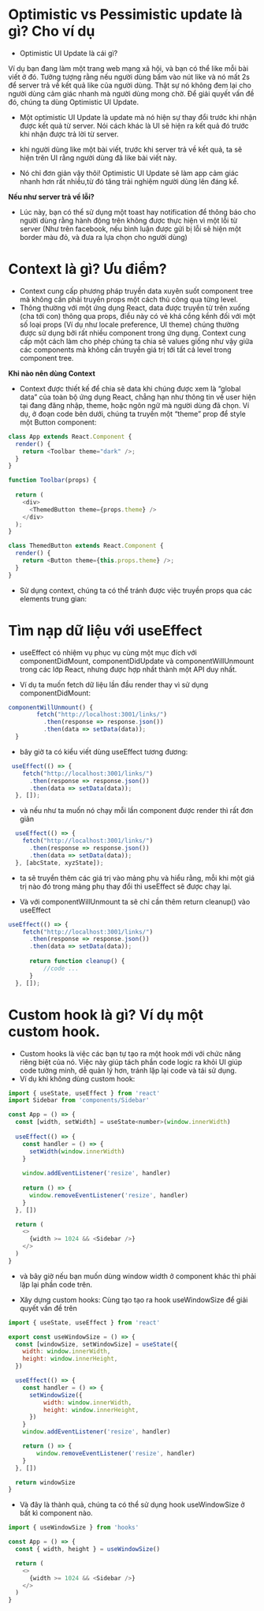 # Optimistic vs Pessimistic update là gì? Cho ví dụ

- Optimistic UI Update là cái gì?

Ví dụ bạn đang làm một trang web mạng xã hội, và bạn có thể like mỗi bài viết ở đó. Tưởng tượng rằng nếu người dùng bấm vào nút like và nó mất 2s để server trả về kết quả like của người dùng. Thật sự nó không đem lại cho người dùng cảm giác nhanh mà người dùng mong chờ. Để giải quyết vấn đề đó, chúng ta dùng Optimistic UI Update.

- Một optimistic UI Update là update mà nó hiện sự thay đổi trước khi nhận được kết quả từ server. Nói cách khác là UI sẽ hiện ra kết quả đó trước khi nhận được trả lời từ server.

- khi người dùng like một bài viết, trước khi server trả về kết quả, ta sẽ hiện trên UI rằng người dùng đã like bài viết này.

- Nó chỉ đơn giản vậy thôi! Optimistic UI Update sẽ làm app cảm giác nhanh hơn rất nhiều,từ đó tăng trải nghiệm người dùng lên đáng kể.

**Nếu như server trả về lỗi?**

- Lúc này, bạn có thể sử dụng một toast hay notification để thông báo cho người dùng rằng hành động trên không được thực hiện vì một lỗi từ server (Như trên facebook, nếu bình luận được gửi bị lỗi sẽ hiện một border màu đỏ, và đưa ra lựa chọn cho người dùng)

# Context là gì? Ưu điểm?

- Context cung cấp phương pháp truyền data xuyên suốt component tree mà không cần phải truyền props một cách thủ công qua từng level.
- Thông thường với một ứng dụng React, data được truyền từ trên xuống (cha tới con) thông qua props, điều này có vẻ khá cồng kềnh đối với một số loại props (Ví dụ như locale preference, UI theme) chúng thường được sử dụng bởi rất nhiều component trong ứng dụng. Context cung cấp một cách làm cho phép chúng ta chia sẽ values giống như vậy giữa các components mà không cần truyền giá trị tới tất cả level trong component tree.

**Khi nào nên dùng Context**

- Context được thiết kế để chia sẽ data khi chúng được xem là “global data” của toàn bộ ứng dụng React, chẳng hạn như thông tin về user hiện tại đang đăng nhập, theme, hoặc ngôn ngữ mà người dùng đã chọn. Ví dụ, ở đoạn code bên dưới, chúng ta truyền một “theme” prop để style một Button component:

```js
class App extends React.Component {
  render() {
    return <Toolbar theme="dark" />;
  }
}

function Toolbar(props) {
  
  return (
    <div>
      <ThemedButton theme={props.theme} />
    </div>
  );
}

class ThemedButton extends React.Component {
  render() {
    return <Button theme={this.props.theme} />;
  }
}
```

- Sử dụng context, chúng ta có thể tránh được việc truyền props qua các elements trung gian:

# Tìm nạp dữ liệu với useEffect
- useEffect có nhiệm vụ phục vụ cùng một mục đích với componentDidMount, componentDidUpdate và componentWillUnmount trong các lớp React, nhưng được hợp nhất thành một API duy nhất.

- Ví dụ ta muốn fetch dữ liệu lần đầu render thay vì sử dụng componentDidMount:

```js
componentWillUnmount() {
        fetch("http://localhost:3001/links/")
          .then(response => response.json())
          .then(data => setData(data));
  }
```

- bây giờ ta có kiểu viết dùng useEffect tương đương:

```js
 useEffect(() => {
    fetch("http://localhost:3001/links/")
      .then(response => response.json())
      .then(data => setData(data));
  }, []);
```
- và nếu như ta muốn nó chạy mỗi lần component được render thì rất đơn giản

```js
  useEffect(() => {
    fetch("http://localhost:3001/links/")
      .then(response => response.json())
      .then(data => setData(data));
  }, [abcState, xyzState]);
```

- ta sẽ truyền thêm các giá trị vào mảng phụ và hiểu rằng, mỗi khi một giá trị nào đó trong mảng phụ thay đổi thì useEffect sẽ được chạy lại.

- Và với componentWillUnmount ta sẽ chỉ cần thêm return cleanup() vào useEffect

```js
useEffect(() => {
    fetch("http://localhost:3001/links/")
      .then(response => response.json())
      .then(data => setData(data));
      
      return function cleanup() {
          //code ...
      }
  }, []);
```
# Custom hook là gì? Ví dụ một custom hook.
- Custom hooks là việc các bạn tự tạo ra một hook mới với chức năng riêng biệt của nó. Việc này giúp tách phần code logic ra khỏi UI giúp code tường minh, dễ quản lý hơn, tránh lặp lại code và tái sử dụng.
- Ví dụ khi không dùng custom hook:

```js
import { useState, useEffect } from 'react'
import Sidebar from 'components/Sidebar'

const App = () => {
  const [width, setWidth] = useState<number>(window.innerWidth)
  
  useEffect(() => {
    const handler = () => {
      setWidth(window.innerWidth)
    }
    
    window.addEventListener('resize', handler)
    
    return () => {
      window.removeEventListener('resize', handler)
    }
  }, [])

  return (
    <>
      {width >= 1024 && <Sidebar />}
    </>
  )
}
```

- và bây giờ nếu bạn muốn dùng window width ở component khác thì phải lặp lại phần code trên.

- Xây dựng custom hooks: Cùng tạo tạo ra hook useWindowSize để giải quyết vấn đề trên

```js
import { useState, useEffect } from 'react'

export const useWindowSize = () => {
  const [windowSize, setWindowSize] = useState({
    width: window.innerWidth,
    height: window.innerHeight,
  })

  useEffect(() => {
    const handler = () => {
      setWindowSize({
          width: window.innerWidth,
          height: window.innerHeight,
      })
    }
    window.addEventListener('resize', handler)

    return () => {
        window.removeEventListener('resize', handler)
    }
  }, [])

  return windowSize
}
```

- Và đây là thành quả, chúng ta có thể sử dụng hook useWindowSize ở bất kì component nào.

```js
import { useWindowSize } from 'hooks'

const App = () => {
  const { width, height } = useWindowSize()

  return (
    <>
      {width >= 1024 && <Sidebar />}
    </>
  )
}
```